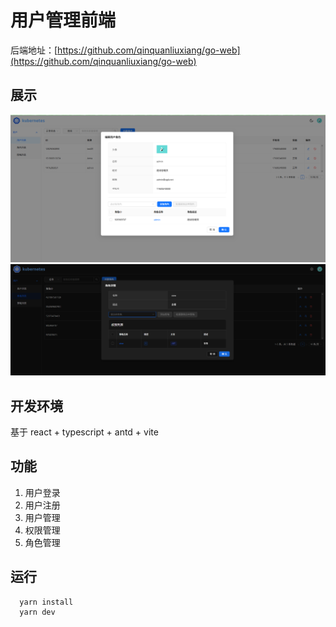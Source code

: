 # 用户管理前端

后端地址：[https://github.com/qinquanliuxiang/go-web](https://github.com/qinquanliuxiang/go-web)

## 展示

![alt text](images/user.png)
![alt text](images/role.png)

## 开发环境

基于 react + typescript + antd + vite

## 功能

1. 用户登录
2. 用户注册
3. 用户管理
4. 权限管理
5. 角色管理

## 运行

```bash
  yarn install
  yarn dev
```
